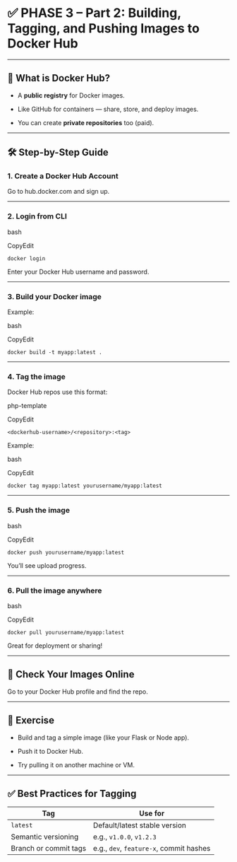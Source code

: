 # ✅ PHASE 3 – Part 2: **Building, Tagging, and Pushing Images to Docker Hub**

---

## 🧠 What is Docker Hub?

- A **public registry** for Docker images.
    
- Like GitHub for containers — share, store, and deploy images.
    
- You can create **private repositories** too (paid).
    

---

## 🛠️ Step-by-Step Guide

### 1. **Create a Docker Hub Account**

Go to hub.docker.com and sign up.

---

### 2. **Login from CLI**

bash

CopyEdit

`docker login`

Enter your Docker Hub username and password.

---

### 3. **Build your Docker image**

Example:

bash

CopyEdit

`docker build -t myapp:latest .`

---

### 4. **Tag the image**

Docker Hub repos use this format:

php-template

CopyEdit

`<dockerhub-username>/<repository>:<tag>`

Example:

bash

CopyEdit

`docker tag myapp:latest yourusername/myapp:latest`

---

### 5. **Push the image**

bash

CopyEdit

`docker push yourusername/myapp:latest`

You’ll see upload progress.

---

### 6. **Pull the image anywhere**

bash

CopyEdit

`docker pull yourusername/myapp:latest`

Great for deployment or sharing!

---

## 🔎 Check Your Images Online

Go to your Docker Hub profile and find the repo.

---

## 🧪 Exercise

- Build and tag a simple image (like your Flask or Node app).
    
- Push it to Docker Hub.
    
- Try pulling it on another machine or VM.
    

---

## ✅ Best Practices for Tagging

|Tag|Use for|
|---|---|
|`latest`|Default/latest stable version|
|Semantic versioning|e.g., `v1.0.0`, `v1.2.3`|
|Branch or commit tags|e.g., `dev`, `feature-x`, commit hashes|
